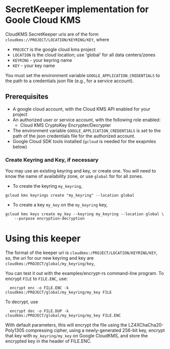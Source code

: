 # SecretKeeper implementation for Goole Cloud KMS

CloudKMS SecretKeeper uris are of the form
`cloudkms://PROJECT/LOCATION/KEYRING/KEY`, where

 - `PROJECT` is the google cloud kms project
 - `LOCATION` is the cloud location; use 'global' for all data centers/zones
 - `KEYRING` - your keyring name
 - `KEY` - your key name

You must set the environment variable `GOOGLE_APPLICATION_CREDENTIALS`
to the path to a credentials json file (e.g., for a service account).


## Prerequisites

- A google cloud account, with the Cloud KMS API enabled for your project
- An authorized user or service account, with the following role enabled:
  - Cloud KMS CryptoKey Encrypter/Decrypter 
- The environment variable `GOOGLE_APPLICATION_CREDENTIALS`
is set to the path of the json credentials file for the authorized account.
- Google Cloud SDK tools installed (`gcloud` is needed for the
  exapmles below)


### Create Keyring and Key, if necessary

You may use an existing keyring and key, or create one. You will need to
know the name of availability zone, or use `global` for for all zones.

- To create the keyring `my_keyring`, 

```
gcloud kms keyrings create "my_keyring" --location global
```

- To create a key `my_key` on the `my_keyring` key,

```
gcloud kms keys create my_key --keyring my_keyring --location global \
    --purpose encryption-decryption
```

# Using this keeper

The format of the keeper uri is `cloudkms:/PROJECT/LOCATION/KEYRING/KEY`,
so, the uri for our new keyring and key are
`cloudkms:/PROJECT/global/my_keyring/key`,

You can test it out with the examples/encrypt-rs command-line 
program. To encrypt `FILE` to `FILE.ENC`, use:

```
  encrypt enc -o FILE.ENC -k cloudkms:/PROJECT/global/my_keyring/my_key FILE
```

To decrypt, use

```
  encrypt dec -o FILE.DUP -k cloudkms:/PROJECT/global/my_keyring/my_key FILE.ENC
```

With default parameters, this will encrypt the file using the
LZ4XChaCha20-Poly1305 compressing cipher, 
using a newly-generated 256-bit key,
encrypt that key with `my_keyring/my_key` on Google CloudKMS, and
store the encrypted key in the header of FILE.ENC.

